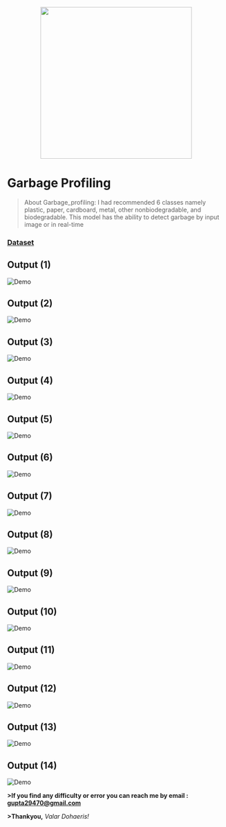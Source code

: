 <p align="center">
    <img width="350" height="350" src="https://images.unsplash.com/photo-1605600659908-0ef719419d41?ixlib=rb-1.2.1&ixid=MXwxMjA3fDB8MHxzZWFyY2h8MXx8Z2FyYmFnZSUyMGNhbnxlbnwwfHwwfA%3D%3D&auto=format&fit=crop&w=400&q=60">
</p>

# Garbage Profiling
>About Garbage_profiling: I had recommended 6 classes namely plastic, paper, cardboard, metal, other nonbiodegradable, and biodegradable.
>This model has the ability to detect garbage by input image or in real-time

### [Dataset](https://www.kaggle.com/techsash/waste-classification-data)

## Output (1)
![Demo](./results/output1.png)


## Output (2)
![Demo](./results/output2.png)


## Output (3)
![Demo](./results/output3.png)


## Output (4)
![Demo](./results/output4.png)


## Output (5)
![Demo](./results/output5.png)

## Output (6)
![Demo](./results/output6.png)

## Output (7)
![Demo](./results/organic.png)

## Output (8)
![Demo](./results/output_plastic_1.png)

## Output (9)
![Demo](./results/output_plastic_2.png)

## Output (10)
![Demo](./results/output_metal_1.png)

## Output (11)
![Demo](./results/output_metal_2.png)

## Output (12)
![Demo](./results/output_metal_3.png)

## Output (13)
![Demo](./results/output6.png)

## Output (14)
![Demo](./results/output6.png)



**>If you find any difficulty or error you can reach me by email : gupta29470@gmail.com**

**>Thankyou,**
*Valar Dohaeris!*
